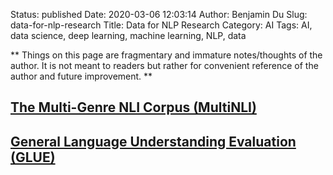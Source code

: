 Status: published
Date: 2020-03-06 12:03:14
Author: Benjamin Du
Slug: data-for-nlp-research
Title: Data for NLP Research
Category: AI
Tags: AI, data science, deep learning, machine learning, NLP, data

**
Things on this page are fragmentary and immature notes/thoughts of the author.
It is not meant to readers but rather for convenient reference of the author and future improvement.
**

## [The Multi-Genre NLI Corpus (MultiNLI)](https://www.nyu.edu/projects/bowman/multinli/)

## [General Language Understanding Evaluation (GLUE)](https://gluebenchmark.com/)